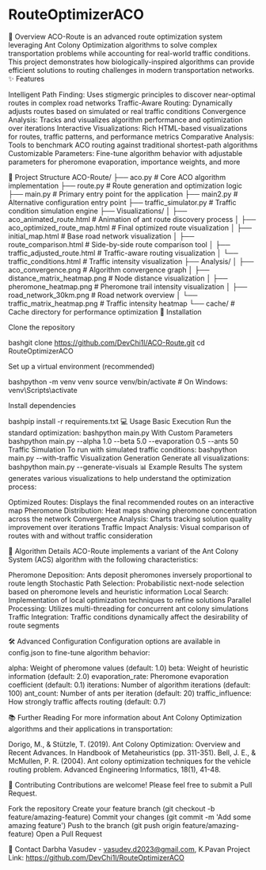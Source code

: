 # RouteOptimizerACO
📖 Overview
ACO-Route is an advanced route optimization system leveraging Ant Colony Optimization algorithms to solve complex transportation problems while accounting for real-world traffic conditions. This project demonstrates how biologically-inspired algorithms can provide efficient solutions to routing challenges in modern transportation networks.
✨ Features

Intelligent Path Finding: Uses stigmergic principles to discover near-optimal routes in complex road networks
Traffic-Aware Routing: Dynamically adjusts routes based on simulated or real traffic conditions
Convergence Analysis: Tracks and visualizes algorithm performance and optimization over iterations
Interactive Visualizations: Rich HTML-based visualizations for routes, traffic patterns, and performance metrics
Comparative Analysis: Tools to benchmark ACO routing against traditional shortest-path algorithms
Customizable Parameters: Fine-tune algorithm behavior with adjustable parameters for pheromone evaporation, importance weights, and more

🧩 Project Structure
ACO-Route/
├── aco.py                       # Core ACO algorithm implementation
├── route.py                     # Route generation and optimization logic
├── main.py                      # Primary entry point for the application
├── main2.py                     # Alternative configuration entry point
├── traffic_simulator.py         # Traffic condition simulation engine
├── Visualizations/
│   ├── aco_animated_route.html  # Animation of ant route discovery process
│   ├── aco_optimized_route_map.html  # Final optimized route visualization
│   ├── initial_map.html         # Base road network visualization
│   ├── route_comparison.html    # Side-by-side route comparison tool
│   ├── traffic_adjusted_route.html    # Traffic-aware routing visualization
│   └── traffic_conditions.html  # Traffic intensity visualization
├── Analysis/
│   ├── aco_convergence.png      # Algorithm convergence graph
│   ├── distance_matrix_heatmap.png    # Node distance visualization
│   ├── pheromone_heatmap.png    # Pheromone trail intensity visualization
│   ├── road_network_30km.png    # Road network overview
│   └── traffic_matrix_heatmap.png     # Traffic intensity heatmap
└── cache/                       # Cache directory for performance optimization
🚀 Installation

Clone the repository

bashgit clone https://github.com/DevChi1l/ACO-Route.git
cd RouteOptimizerACO

Set up a virtual environment (recommended)

bashpython -m venv venv
source venv/bin/activate  # On Windows: venv\Scripts\activate

Install dependencies

bashpip install -r requirements.txt
💻 Usage
Basic Execution
Run the standard optimization:
bashpython main.py
With Custom Parameters
bashpython main.py --alpha 1.0 --beta 5.0 --evaporation 0.5 --ants 50
Traffic Simulation
To run with simulated traffic conditions:
bashpython main.py --with-traffic
Visualization Generation
Generate all visualizations:
bashpython main.py --generate-visuals
📊 Example Results
The system generates various visualizations to help understand the optimization process:

Optimized Routes: Displays the final recommended routes on an interactive map
Pheromone Distribution: Heat maps showing pheromone concentration across the network
Convergence Analysis: Charts tracking solution quality improvement over iterations
Traffic Impact Analysis: Visual comparison of routes with and without traffic consideration

🧪 Algorithm Details
ACO-Route implements a variant of the Ant Colony System (ACS) algorithm with the following characteristics:

Pheromone Deposition: Ants deposit pheromones inversely proportional to route length
Stochastic Path Selection: Probabilistic next-node selection based on pheromone levels and heuristic information
Local Search: Implementation of local optimization techniques to refine solutions
Parallel Processing: Utilizes multi-threading for concurrent ant colony simulations
Traffic Integration: Traffic conditions dynamically affect the desirability of route segments

🛠️ Advanced Configuration
Configuration options are available in config.json to fine-tune algorithm behavior:

alpha: Weight of pheromone values (default: 1.0)
beta: Weight of heuristic information (default: 2.0)
evaporation_rate: Pheromone evaporation coefficient (default: 0.1)
iterations: Number of algorithm iterations (default: 100)
ant_count: Number of ants per iteration (default: 20)
traffic_influence: How strongly traffic affects routing (default: 0.7)

📚 Further Reading
For more information about Ant Colony Optimization algorithms and their applications in transportation:

Dorigo, M., & Stützle, T. (2019). Ant Colony Optimization: Overview and Recent Advances. In Handbook of Metaheuristics (pp. 311-351).
Bell, J. E., & McMullen, P. R. (2004). Ant colony optimization techniques for the vehicle routing problem. Advanced Engineering Informatics, 18(1), 41-48.

🤝 Contributing
Contributions are welcome! Please feel free to submit a Pull Request.

Fork the repository
Create your feature branch (git checkout -b feature/amazing-feature)
Commit your changes (git commit -m 'Add some amazing feature')
Push to the branch (git push origin feature/amazing-feature)
Open a Pull Request


📧 Contact
Darbha Vasudev - vasudev.d2023@gmail.com, 
K.Pavan
Project Link: https://github.com/DevChi1l/RouteOptimizerACO